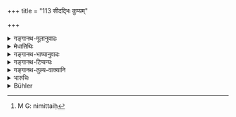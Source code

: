 +++
title = "113 सीदद्भिः कुप्यम्"

+++

<details><summary>गङ्गानथ-मूलानुवादः</summary>

If Brāhmaṇas, who have completed their study, suffer privation, or seek to obtain wealth and riches, they may beg of the king; and if he be unwilling to give, he should be given up.—(113)
</details>

<details><summary>मेधातिथिः</summary>

अत्र त्रीणि निमित्तानि राजप्रतिग्रह उच्यन्ते । **सीदद्भिः** कुटुम्बावसदं प्राप्तैर् आपदीत्य् अर्थः । **कुप्यम् इच्छद्भिः** कुण्डलकटकाद्य् उष्णीषासनादि काञ्चनादि अन्यद् वा धनं गोहिरण्यादि यज्ञोपयोग्य् अन्यद् वा । **विप्रैः**[^२१८] **पृथिवीपतिर् याच्यो** देशेश्वरो ऽभ्यर्थयितव्यः । अत्र यद् उक्तम् "न राज्ञः प्रतिगृह्णीयात्" (म्ध् ४.८४) इति, स दुष्टराजविषयः प्रतिषेधो द्रष्टव्यः । तथा चोक्तम् "लुब्धस्योच्छास्त्रवर्तिनः" (म्ध् ४.८७) इति । **अदित्सन्** याचितः सन् दातुं यो नेच्छति । स **त्यागम् अर्हति** । तस्य विषये न वस्तव्यम् । अथ वा **त्यागो** हानिः । अन्यस्य चानिर्देशाद् धर्महानिं प्राप्नोति ॥ १०.११३ ॥


[^२१८]:
     M G: nimittaiḥ
</details>

<details><summary>गङ्गानथ-भाष्यानुवादः</summary>

This verse lays down three occasions on which one may accept gifts from the king.

\(1\) ‘*Suffering privation*’—*i.e*., in times of distress, being threatened with the possibility of the whole family perishing.

\(2\) ‘*Seeking to obtain wealth*’—in the shape of ear-rings, bracelets, turbans, seats, gold, etc.

\(3\) ‘*Seeking to obtain riches*’—cattle, gold and other tilings necessary for sacrificial performances.

Under these conditions Brāhmaṇas may beg of the ‘*king*’—the sovereign of their country.

The prohibition contained above in 4.84—‘He shall not receive gifts from the king’—must be taken as referring to a wicked king,—it being added, ‘of one who is avaricious and behaves against the law.’—(‘87).

‘*Unwilling to give*,’—if on being begged, he be not willing to give what is wanted,—‘*he should be given up*’— the Brāhmaṇas should cease to live in his kingdom.

Or ‘*giving up*’ may mean *loss*; and as nothing else is mentioned, it must mean the ‘loss’ of *merit* on the part of the king.—(113)
</details>

<details><summary>गङ्गानथ-टिप्पन्यः</summary>

*Cf*. 4.84, which is rescinded by this verse, according to Govindarāja
and Kullūka.

‘*Kupyam*’.—‘Pots, kettles, wooden stools, and the like’
(Medhātithi);—‘Beds and seats and such articles of small value’
(Govindarāja);—‘also grain and clothes’ (Kullūka, Rāghavānanda and
Nandana);—‘Brass, copper and other common metals’ (Nārāyaṇa).

‘*Tyāgamarhati*’.—‘The realm of such a king should be abandoned by the
Brāhmaṇas’ (Medhātithi, Govindarāja, Nārāyaṇa and Rāghavānanda);—‘such a
king is to be excluded from teaching and sacrifices’ (Nandana);—‘must be
left to himself, *i.e*., not asked again’ (Kullūka).
</details>

<details><summary>गङ्गानथ-तुल्य-वाक्यानि</summary>

**(verses 10.113-114)  
**

[\[See 4.84 *et*
*seq*.\]]

*Vaśiṣṭha* (12.2-3).—‘The Accomplished Student shall not beg from any
body except from the King and a pupil. But he may ask from any body, if
pressed by hunger, for some small gift, such as cultivated or
uncultivated field, a cow, a goat or a sheep or, at the last extremity,
for gold, grain or food.’

*Yājñavalkya* (3.42),—‘When he has remained hungry for three days, he
may take grains from a non-Brāhmaṇa, and if accused of it, he should
rightly state the truth.’
</details>

<details><summary>भारुचिः</summary>

अयं च प्रतिषेधविषयाद् अक्षत्रियाद् राज्ञः, क्षत्रियाद् अपि वा, अलुब्धाच् छास्त्रवर्तिनः सकाशाद् अयं प्रतिग्रहो विज्ञेयः । उपाध्यायस् त्व् आह- क्षत्रियाद् एव राज्ञः [प्रतिग्रहः] प्राथमकल्पको ऽयम् । **कुप्यं** काष्ठमयं शय्यासनाद्य् असारम् । **धनं वा** गोहिरण्यादि याच्यम्, द्रव्यस्यायोगे क्षुदवसन्नात्मकालत्रापत्यधर्मतन्त्रेण ॥ १०.११३ ॥
</details>

<details><summary>Bühler</summary>

113	If Brahmanas, who are Snatakas, are pining with hunger, or in want of (utensils made of) common metals, or of other property, they may ask the king for them; if he is not disposed to be liberal, he must be left.
</details>
